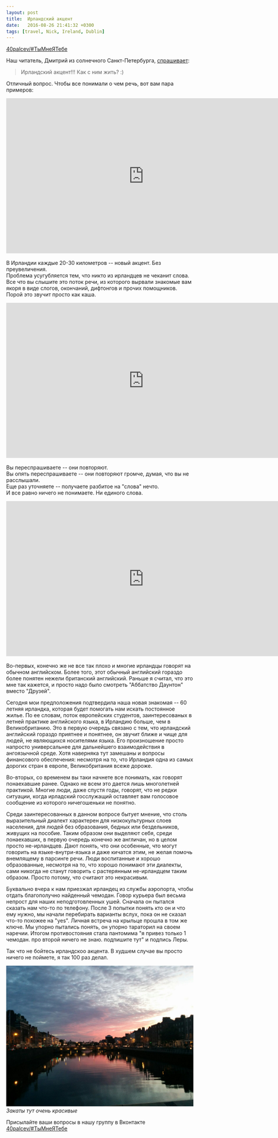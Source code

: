 ```yaml
---
layout: post
title:  Ирландский акцент
date:   2016-08-26 21:41:32 +0300
tags: [travel, Nick, Ireland, Dublin]
---
```


[40palcev/#ТыМнеЯТебе](https://vk.com/topic-127576609_34555436)

Наш читатель, Дмитрий из солнечного Санкт-Петербурга, [спрашивает](https://vk.com/topic-127576609_34555436?post=3):  

> Ирландский акцент!!! Как с ним жить? :)

Отличный вопрос. Чтобы все понимали о чем речь, вот вам пара примеров:

<iframe width="740" height="417" src="https://www.youtube.com/embed/ee_N3g4ORLk" frameborder="0" allowfullscreen></iframe>  

В Ирландии каждые 20-30 километров -- новый акцент. Без преувеличения.  
Проблема усугубляется тем, что никто из ирландцев не чеканит слова. Все что вы слышите это поток речи, из которого вырвали знакомые вам якоря в виде слогов, окончаний, дифтонгов и прочих помощников. Порой это звучит просто как каша. 

<iframe width="740" height="417" src="https://www.youtube.com/embed/hIeks_F3yOE" frameborder="0" allowfullscreen></iframe>  

Вы переспрашиваете -- они повторяют.  
Вы опять переспрашиваете -- они повторяют громче, думая, что вы не расслышали.  
Еще раз уточняете -- получаете разбитое на "слова" нечто.  
И все равно ничего не понимаете. Ни единого слова.  

<iframe width="740" height="417" src="https://www.youtube.com/embed/ZFvT-KoGgEM" frameborder="0" allowfullscreen></iframe>  

Во-первых, конечно же не все так плохо и многие ирландцы говорят на обычном английском. Более того, этот обычный английский гораздо более понятен нежели британский английский. Раньше я считал, что это мне так кажется, и просто надо было смотреть "Аббатство Даунтон" вместо "Друзей". 

Сегодня мои предположения подтвердила наша новая знакомая -- 60 летняя ирландка, которая будет помогать нам искать постоянное жилье. По ее словам, поток европейских студентов, заинтересованых в летней практике английского языка, в Ирландию больше, чем в Великобританию. Это в первую очередь связано с тем, что ирландский английский гораздо приятнее и понятнее, он звучит ближе и чище для людей, не являющихся носителями языка. Его произношение просто напросто универсальнее для дальнейшего взаимодействия в ангоязычной среде. Хотя наверняка тут замешаны и вопросы финансового обеспечения: несмотря на то, что Ирландия одна из самых дорогих стран в европе, Великобритания всеже дороже.  

Во-вторых, со временем вы таки начнете все понимать, как говорят понаехавшие ранее. Однако не всем это дается лишь многолетней практикой. Многие люди, даже спустя годы, говорят, что не редки ситуации, когда ирладский госслужащий оставляет вам голосовое сообщение из которого ничегошеньки не понятно.  

Среди заинтересованных в данном вопросе бытует мнение, что столь выразительный диалект характерен для низкокультурных слоев населения, для людей без образования, бедных или бездельников, живущих на пособие. Таким образом они выделяют себя, среди понаехавших, в первую очередь конечно же англичан, но в целом просто не-ирландцев. Дают понять, что они особенные, что могут говорить на языке-внутри-языка и даже кичатся этим, не желая помочь внемлящему в парсинге речи. Люди воспитанные и хорошо образованные, несмотря на то, что хорошо понимают эти диалекты, сами никогда не станут говорить с растерянным не-ирландцем таким образом. Просто потому, что считают это некрасивым.

Буквально вчера к нам приезжал ирландец из службы аэропорта, чтобы отдать благополучно найденный чемодан. Говор курьера был весьма непрост для наших неподготовленных ушей. Сначала он пытался сказать нам что-то по телефону. После 3 попытки понять кто он и что ему нужно, мы начали перебирать варианты вслух, пока он не сказал что-то похожее на "yes". Личная встреча на крыльце прошла в том же ключе. Мы упорно пытались понять, он упорно тараторил на своем наречии. Итогом противостояния стала пантомима "я привез только 1 чемодан. про второй ничего не знаю. подпишите тут" и подпись Леры.

Так что не бойтесь ирландскоо акцента. В худшем случае вы просто ничего не поймете, я так 100 раз делал.

![Закат](/assets/ireland/sunset_2.jpg)
*Закаты тут очень красивые*

Присылайте ваши вопросы в нашу группу в Вконтакте [40palcev/#ТыМнеЯТебе](https://vk.com/topic-127576609_34555436)

